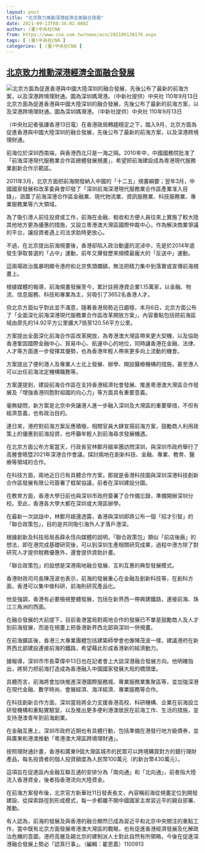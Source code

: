 ```yaml
---
layout: post
title: "北京致力推動深港經濟全面融合發展"
date: 2021-09-13T08:34:02.000Z
author: (臺)中央社CNA
from: https://www.cna.com.tw/news/acn/202109130176.aspx
tags: [ (臺)中央社CNA ]
categories: [ (臺)中央社CNA ]
---
```

<!--1631522042000-->
[北京致力推動深港經濟全面融合發展](https://www.cna.com.tw/news/acn/202109130176.aspx)
------

<div>
<div class="fullPic"><div class="floatImg center"><div class="BGimgWrap" style="--aspect-ratio:1076/768;"><picture><source media="(max-width: 414px)" srcset="https://imgcdn.cna.com.tw/www/WebPhotos/800/20210913/1076x768_20210913000094.jpg"><source media="(min-width: 413px)" srcset="https://imgcdn.cna.com.tw/www/WebPhotos/1024/20210913/1076x768_20210913000094.jpg"><img src="https://images.weserv.nl/?url=imgcdn.cna.com.tw/www/WebPhotos/800/20210913/1076x768_20210913000094.jpg" alt="北京方面為促進香港與中國大陸深圳的融合發展，先後公布了最新的前海方案，以及深港跨境理財通。圖為深圳媽灣港。（中新社提供）中央社  110年9月13日" srcset="https://imgcdn.cna.com.tw/www/WebPhotos/800/20210913/1076x768_20210913000094.jpg 414w, https://imgcdn.cna.com.tw/www/WebPhotos/1024/20210913/1076x768_20210913000094.jpg 1024w"></picture></div><div class="picinfo">北京方面為促進香港與中國大陸深圳的融合發展，先後公布了最新的前海方案，以及深港跨境理財通。圖為深圳媽灣港。（中新社提供）中央社  110年9月13日</div></div></div><div></div><div class="paragraph"><p>（中央社記者張謙香港13日電）在香港政局轉趨穩定之下，踏入9月，北京方面為促進香港與中國大陸深圳的融合發展，先後公布了最新的前海方案，以及深港跨境理財通。</p><p>前海位於深圳西南端，與香港西北只是一海之隔。2010年中，中國國務院批准了「前海深港現代服務業合作區總體發展規畫」，希望把前海建設成為粵港現代服務業創新合作示範區。</p><p>2011年3月，北京方面把前海開發納入中國的「十二五」規畫綱要；翌年3月，中國國家發展和改革委員會印發了「深圳前海深港現代服務業合作區產業准入目錄」，涵蓋了前海深港合作區金融業、現代物流業、資訊服務業、科技服務業、專業服務業等六大領域。</p><p>為了吸引港人前往投資或工作，前海在金融、稅收和方便人員往來上實施了較大陸其他地方更為優惠的措施，又設立粵港澳大灣區國際仲裁中心，作為解決商業爭議的平台，讓投資者遇上司法求助時更放心。</p><p>不過，在北京提出前海規畫後，香港卻陷入政治動盪的泥淖中，先是於2014年底發生爭取普選的「占中」運動，前年又爆發歷來規模最龐大的「反送中」運動。</p><p>這兩場政治風暴明顯令港府和北京焦頭爛額，無法把精力集中到落實或宣傳前海規畫上。</p><p>根據媒體的報導，前海規畫發展至今，累計註冊港資企業1.15萬家，以金融、物流、信息服務、科技和專業為主，另吸引了3652名香港人才。</p><p>但北京方面似乎對此並不滿意，隨著香港局勢近日趨穩，本月6日，北京方面公布了「全面深化前海深港現代服務業合作區改革開放方案」，內容重點包括把前海區域由原先的14.92平方公里擴大7倍至120.56平方公里。</p><p>方案提出全面深化前海合作區改革開放，為粵港澳大灣區帶來更大契機，以及協助香港鞏固國際金融中心、貿易中心、航運中心的地位，同時讓香港在金融、法律、人才等方面進一步發揮其優勢，也為香港年輕人帶來更多向上流動的機會。</p><p>方案提出了便利港人及專業人士北上發展、辦學、開設醫療機構的措施，甚至港人可以出任前海法定機構職務等。</p><p>方案還提到，建設前海合作區在支持香港經濟社會發展、推進粵港澳大灣區合作發展及「增強香港同胞對祖國的向心力」等方面具有重要意義。</p><p>毫無疑問，新方案是北京中央讓港人進一步融入深圳及大灣區的重要舉措，不但有經濟意義，也有政治目的。</p><p>連日來，港府對前海方案反應積極，相關官員大肆宣揚前海方案，鼓勵商人利用政策上的優惠到前海投資，也呼籲年輕人到前海尋求發展機遇。</p><p>在北京方面公布方案當天，行政長官林鄭月娥率團訪問深圳，與深圳市政府舉行了高層會晤暨2021年深港合作會議，探討兩地在創新科技、金融、專業、教育、醫療等領域的合作。</p><p>在科技方面，兩地近日已有具體合作方案，那就是香港科技園與深圳深港科技創新合作區發展有限公司簽署了框架協議，前者在深圳建設分園。</p><p>在教育方面，香港大學日前也與深圳市政府簽署了合作備忘錄，準備開辦深圳分校。至此，香港各大學大都在深圳或大灣區辦學。</p><p>在最新一次談話中，林鄭月娥還透露，香港與深圳即將公布一個「招才引智」的「聯合政策包」，目的是共同吸引海外人才落戶港深。</p><p>根據創新及科技局局長薛永恆向媒體的說明，「聯合政策包」類似「前店後廠」的想法，即在港完成基礎研究後，可以到深圳生產相關研究成果，過程中港方除了對研究人才提供稅務優惠外，還會提供資助計畫。</p><p>「聯合政策包」的設想是深港兩地融合發展、互利互惠的典型發展模式。</p><p>香港財政司司長陳茂波也表示，前海的發展重心在金融及創新科技等，在創科方面，香港可以集中做科研，前海則研究產品化。</p><p>他並強調，香港有必要檢視整體發展，包括在新界西一帶興建鐵路，連接前海、珠江三角洲的西面。</p><p>在融合發展的大前提下，目前香港當局對兩地合作的發展已不單是鼓勵商人及人才到前海發展，而是在規畫上把香港新界西北部與深圳一併規畫。</p><p>在前海擴區後，香港三大專業團體包括建築師學會也像陳茂波一樣，建議港府在新界西北部建設連接前海的鐵路，希望藉此形成香港新的經濟動力。</p><p>據報導，深圳市市長覃偉中13日也在記者會上大談深港融合發展方向。他明確指出，將努力把前海打造成為香港融入中國國家發展大局的橋頭堡。</p><p>具體而言，前海將會加快推進深港國際服務城、專業服務業集聚區等，並加強深港在現代金融、數字時尚、會展經濟、海洋經濟、專業服務等合作。</p><p>在科技創新合作方面，深圳當局將全力支援香港高校、科研機構、企業在前海設立研發機構和重點實驗室，以及推出更多便利港澳居民在前海工作、生活的措施，並支持港澳青年到前海創業。</p><p>在金融互惠上，深圳市政府近期也有具體行動，包括準備在港發行地方級債券，並與廣東和港澳推動「粵港澳大灣區跨境理財通」。</p><p>按照理財通計畫，香港和廣東9個大灣區城市的民眾可以跨境購買對方的銀行理財產品，每名投資者的個人投資額度為人民幣100萬元（約新台幣430萬元）。</p><p>這項旨在促進區內金融互聯互通的安排分為「南向通」和「北向通」，前者指大陸流入香港資金，後者指香港流向大陸資金。</p><p>在前海方案發布後，北京官方新華社11日發表長文，內容稱前海從規畫定位到開發建設、從探索路徑到形成模式，每一步都離不開中國國家主席習近平的親自部署、推動。</p><p>有人認為，前海的發展及與香港的融合顯然已成為習近平和北京中央關注的重點工作，當中既有北京方面發展粵港澳大灣區的戰略，也有促進香港經濟發展及化解政治危機的意圖，港府高層及親北京的建制派人士對此自然有所領略，今後在促進深港融合發展上勢必「認真行事」。（編輯：翟思嘉）1100913</p></div>
</div>
